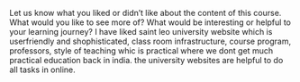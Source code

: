  Let us know what you liked or didn’t like about the content of this course. What would you like to see more of? What would be interesting or helpful to your learning journey?
 I have liked saint leo university website which is userfriendly and shophisticated, class room infrastructure, course program, professors, style of teaching whic is practical where
 we dont get much practical education back in india. the university websites are helpful to do all tasks in online.
